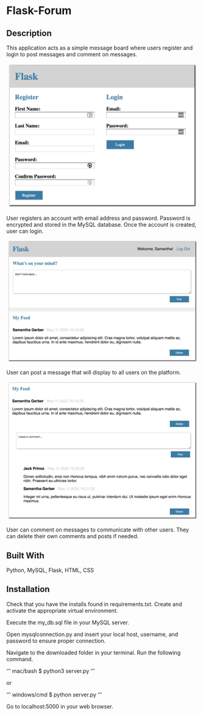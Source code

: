 # Flask-Forum

## Description

This application acts as a simple message board where users register and login to post messages and comment on messages.

<p align="center"> <img src="images/login.png" width="500"> </p>

User registers an account with email address and password. Password is encrypted and stored in the MySQL database. Once the account is created, user can login.

<p align="center"> <img src="images/post.png" width="500"></p>

User can post a message that will display to all users on the platform.

<p align="center"> <img src="images/feed.png" width="500"></p>

User can comment on messages to communicate with other users. They can delete their own comments and posts if needed.

## Built With
Python, MySQL, Flask, HTML, CSS

## Installation

Check that you have the installs found in requirements.txt. Create and activate the appropriate virtual environment. 

Execute the my_db.sql file in your MySQL server.

Open mysqlconnection.py and insert your local host, username, and password to ensure proper connection.

Navigate to the downloaded folder in your terminal. Run the following command.

‘’’ mac/bash
$ python3 server.py
‘’’

or

‘’’ windows/cmd
$ python server.py
‘’’

Go to localhost:5000 in your web browser.
